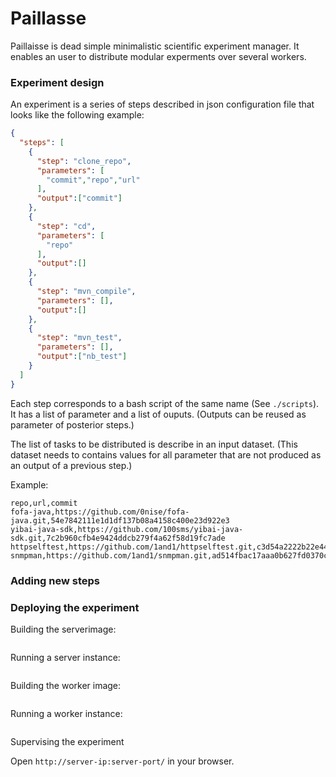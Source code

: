 # Paillasse

Paillaisse is dead simple minimalistic scientific experiment manager.
It enables an user to distribute modular experments over several workers.

### Experiment design

An experiment is a series of steps described in json configuration file that looks like the following example:

```json
{
  "steps": [
    {
      "step": "clone_repo",
      "parameters": [
        "commit","repo","url"
      ],
      "output":["commit"]
    },
    {
      "step": "cd",
      "parameters": [
        "repo"
      ],
      "output":[]
    },
    {
      "step": "mvn_compile",
      "parameters": [],
      "output":[]
    },
    {
      "step": "mvn_test",
      "parameters": [],
      "output":["nb_test"]
    }
  ]
}
```

Each step corresponds to a bash script of the same name (See `./scripts`). It has a list of parameter and a list of ouputs. (Outputs can be reused as parameter of posterior steps.)

The list of tasks to be distributed is describe in an input dataset. (This dataset needs to contains values for all parameter that are not produced as an output of a previous step.)

Example:

```csv
repo,url,commit
fofa-java,https://github.com/0nise/fofa-java.git,54e7842111e1d1df137b08a4158c400e23d922e3
yibai-java-sdk,https://github.com/100sms/yibai-java-sdk.git,7c2b960cfb4e9424ddcb279f4a62f58d19fc7ade
httpselftest,https://github.com/1and1/httpselftest.git,c3d54a2222b22e44fef0b0e88b298d8bcb5d2f0b
snmpman,https://github.com/1and1/snmpman.git,ad514fbac17aaa0b627fd0370cb7179a42cd9a14
```

### Adding new steps

### Deploying the experiment

Building the serverimage:

```bash

```

Running a server instance:

```bash

```

Building the worker image:

```bash

```

Running a worker instance:

```bash

```

Supervising the experiment

Open `http://server-ip:server-port/` in your browser.



